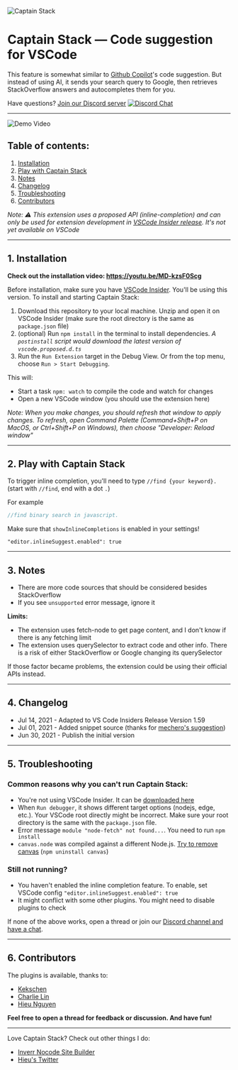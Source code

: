 ![Captain Stack](./logo.svg)

# Captain Stack — Code suggestion for VSCode


This feature is somewhat similar to [Github Copilot](https://copilot.github.com/)'s code suggestion. But instead of using AI, it sends your search query to Google, then retrieves StackOverflow answers and autocompletes them for you. 

Have questions? [Join our Discord server](https://discord.gg/5F5tDsWFmp) [![Discord Chat](https://img.shields.io/discord/864164585070526475.svg)](https://discord.gg/5F5tDsWFmp)  

---

![Demo Video](./demo.gif)

## Table of contents:

1. [Installation](#1-installation)
2. [Play with Captain Stack](#2-play-with-captain-stack)
3. [Notes](#3-notes)
4. [Changelog](#4-changelog)
5. [Troubleshooting](#5-troubleshooting)
6. [Contributors](#6-contributors)


_Note: ⚠️ This extension uses a proposed API (inline-completion) and can only be used for extension development in [VSCode Insider release](https://code.visualstudio.com/insiders/). It's not yet available on VSCode_

---

## 1. Installation

**Check out the installation video: https://youtu.be/MD-kzsF0Scg**

Before installation, make sure you have [VSCode Insider](https://code.visualstudio.com/insiders/). You'll be using this version. To install and starting Captain Stack:

1. Download this repository to your local machine. Unzip and open it on VSCode Insider (make sure the root directory is the same as `package.json` file)
2. (optional) Run `npm install` in the terminal to install dependencies. _A `postinstall` script would download the latest version of `vscode.proposed.d.ts`_
3. Run the `Run Extension` target in the Debug View. Or from the top menu, choose `Run > Start Debugging`.

This will:
- Start a task `npm: watch` to compile the code and watch for changes
- Open a new VSCode window (you should use the extension here)

_Note: When you make changes, you should refresh that window to apply changes. To refresh, open Command Palette (Command+Shift+P on MacOS, or Ctrl+Shift+P on Windows), then choose "Developer: Reload window"_

---

## 2. Play with Captain Stack

To trigger inline completion, you'll need to type `//find {your keyword}.` (start with `//find`, end with a dot `.`)

For example
```js
//find binary search in javascript.
```

Make sure that `showInlineCompletions` is enabled in your settings!
```
"editor.inlineSuggest.enabled": true
```

---

## 3. Notes

- There are more code sources that should be considered besides StackOverflow
- If you see `unsupported` error message, ignore it

**Limits:**
- The extension uses fetch-node to get page content, and I don't know if there is any fetching limit
- The extension uses querySelector to extract code and other info. There is a risk of either StackOverflow or Google changing its querySelector

If those factor became problems, the extension could be using their official APIs instead.

---

## 4. Changelog

- Jul 14, 2021 - Adapted to VS Code Insiders Release Version 1.59
- Jul 01, 2021 - Added snippet source (thanks for [mechero's suggestion](https://news.ycombinator.com/item?id=27698687))
- Jun 30, 2021 - Publish the initial version

---

## 5. Troubleshooting

### Common reasons why you can't run Captain Stack:

- You're not using VSCode Insider. It can be [downloaded here](https://code.visualstudio.com/insiders/)
- When `Run debugger`, it shows different target options (nodejs, edge, etc.). Your VSCode root directly might be incorrect. Make sure your root directory is the same with the `package.json` file.
- Error message `module "node-fetch" not found...`. You need to run `npm install`
- `canvas.node` was compiled against a different Node.js. [Try to remove canvas](https://github.com/hieunc229/copilot-clone/issues/9) (`npm uninstall canvas`)

### Still not running?

- You haven't enabled the inline completion feature. To enable, set VSCode config `"editor.inlineSuggest.enabled": true`
- It might conflict with some other plugins. You might need to disable plugins to check

If none of the above works, open a thread or join our [Discord channel and have a chat](https://discord.gg/5F5tDsWFmp).

---

## 6. Contributors

The plugins is available, thanks to:

- [Kekschen](https://github.com/Kek5chen)
- [Charlie Lin](https://github.com/clin1234)
- [Hieu Nguyen](https://github.com/hieunc229)

**Feel free to open a thread for feedback or discussion. And have fun!**

---
Love Captain Stack? Check out other things I do:

- [Inverr Nocode Site Builder](https://inverr.com/?ref=github-filepond)
- [Hieu's Twitter](https://twitter.com/hieuSSR/)
